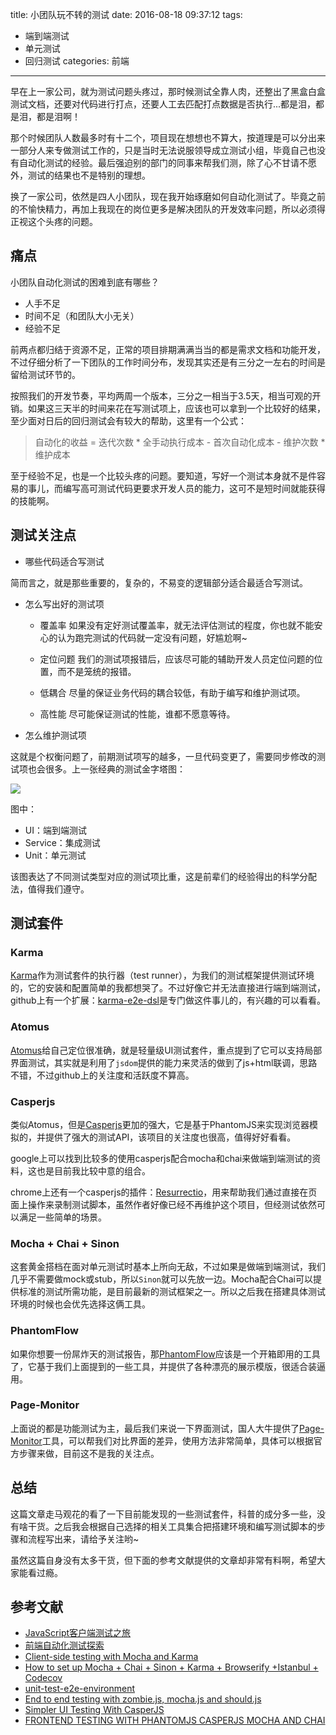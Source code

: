 title: 小团队玩不转的测试
date: 2016-08-18 09:37:12
tags:
- 端到端测试
- 单元测试
- 回归测试
categories: 前端
---

早在上一家公司，就为测试问题头疼过，那时候测试全靠人肉，还整出了黑盒白盒测试文档，还要对代码进行打点，还要人工去匹配打点数据是否执行...都是泪，都是泪，都是泪啊！

那个时候团队人数最多时有十二个，项目现在想想也不算大，按道理是可以分出来一部分人来专做测试工作的，只是当时无法说服领导成立测试小组，毕竟自己也没有自动化测试的经验。最后强迫别的部门的同事来帮我们测，除了心不甘请不愿外，测试的结果也不是特别的理想。

换了一家公司，依然是四人小团队，现在我开始琢磨如何自动化测试了。毕竟之前的不愉快精力，再加上我现在的岗位更多是解决团队的开发效率问题，所以必须得正视这个头疼的问题。

## 痛点

小团队自动化测试的困难到底有哪些？

- 人手不足
- 时间不足（和团队大小无关）
- 经验不足

前两点都归结于资源不足，正常的项目排期满满当当的都是需求文档和功能开发，不过仔细分析了一下团队的工作时间分布，发现其实还是有三分之一左右的时间是留给测试环节的。

按照我们的开发节奏，平均两周一个版本，三分之一相当于3.5天，相当可观的开销。如果这三天半的时间来花在写测试项上，应该也可以拿到一个比较好的结果，至少面对日后的回归测试会有较大的帮助，这里有一个公式：

> 自动化的收益 = 迭代次数 * 全手动执行成本 - 首次自动化成本 - 维护次数 * 维护成本

至于经验不足，也是一个比较头疼的问题。要知道，写好一个测试本身就不是件容易的事儿，而编写高可测试代码更要求开发人员的能力，这可不是短时间就能获得的技能啊。

## 测试关注点

- 哪些代码适合写测试

简而言之，就是那些重要的，复杂的，不易变的逻辑部分适合最适合写测试。

- 怎么写出好的测试项
	- 覆盖率
		如果没有定好测试覆盖率，就无法评估测试的程度，你也就不能安心的认为跑完测试的代码就一定没有问题，好尴尬啊~

	- 定位问题
		我们的测试项报错后，应该尽可能的辅助开发人员定位问题的位置，而不是笼统的报错。

	- 低耦合
		尽量的保证业务代码的耦合较低，有助于编写和维护测试项。

	- 高性能
		尽可能保证测试的性能，谁都不愿意等待。

- 怎么维护测试项

这就是个权衡问题了，前期测试项写的越多，一旦代码变更了，需要同步修改的测试项也会很多。上一张经典的测试金字塔图：

![](http://zyzhang.github.io/assets/image/posts/TestPyramid.jpeg)

图中：
- UI：端到端测试
- Service：集成测试
- Unit：单元测试

该图表达了不同测试类型对应的测试项比重，这是前辈们的经验得出的科学分配法，值得我们遵守。


## 测试套件

### Karma

[Karma](http://karma-runner.github.io/1.0/index.html)作为测试套件的执行器（test runner），为我们的测试框架提供测试环境的，它的安装和配置简单的我都想哭了。不过好像它并无法直接进行端到端测试，github上有一个扩展：[karma-e2e-dsl](https://github.com/winsonwq/karma-e2e-dsl)是专门做这件事儿的，有兴趣的可以看看。

### Atomus

[Atomus](https://github.com/krasimir/atomus)给自己定位很准确，就是轻量级UI测试套件，重点提到了它可以支持局部界面测试，其实就是利用了`jsdom`提供的能力来灵活的做到了js+html联调，思路不错，不过github上的关注度和活跃度不算高。

### Casperjs

类似Atomus，但是[Casperjs](http://casperjs.org/)更加的强大，它是基于PhantomJS来实现浏览器模拟的，并提供了强大的测试API，该项目的关注度也很高，值得好好看看。

google上可以找到比较多的使用casperjs配合mocha和chai来做端到端测试的资料，这也是目前我比较中意的组合。

chrome上还有一个casperjs的插件：[Resurrectio](https://github.com/ebrehault/resurrectio)，用来帮助我们通过直接在页面上操作来录制测试脚本，虽然作者好像已经不再维护这个项目，但经测试依然可以满足一些简单的场景。

### Mocha + Chai + Sinon

这套黄金搭档在面对单元测试时基本上所向无敌，不过如果是做端到端测试，我们几乎不需要做mock或stub，所以`Sinon`就可以先放一边。Mocha配合Chai可以提供标准的测试所需功能，是目前最新的测试框架之一。所以之后我在搭建具体测试环境的时候也会优先选择这俩工具。

### PhantomFlow

如果你想要一份屌炸天的测试报告，那[PhantomFlow](https://github.com/Huddle/PhantomFlow)应该是一个开箱即用的工具了，它基于我们上面提到的一些工具，并提供了各种漂亮的展示模版，很适合装逼用。

### Page-Monitor

上面说的都是功能测试为主，最后我们来说一下界面测试，国人大牛提供了[Page-Monitor](https://github.com/fouber/page-monitor)工具，可以帮我们对比界面的差异，使用方法非常简单，具体可以根据官方步骤来做，目前这不是我的关注点。


## 总结

这篇文章走马观花的看了一下目前能发现的一些测试套件，科普的成分多一些，没有啥干货。之后我会根据自己选择的相关工具集合把搭建环境和编写测试脚本的步骤和流程写出来，请给予关注哟~

虽然这篇自身没有太多干货，但下面的参考文献提供的文章却非常有料啊，希望大家能看过瘾。

## 参考文献

- [JavaScript客户端测试之旅](http://web.jobbole.com/83610/)
- [前端自动化测试探索](http://web.jobbole.com/82621/)
- [Client-side testing with Mocha and Karma](https://sean.is/writing/client-side-testing-with-mocha-and-karma/)
- [How to set up Mocha + Chai + Sinon + Karma + Browserify +Istanbul + Codecov](https://jaredtong.com/2016/01/08/how-to-set-up-mocha-chai-sinon-karma-browserify-istanbul-codecov/)
- [unit-test-e2e-environment](https://github.com/emartinpi/unit-test-e2e-environment)
- [End to end testing with zombie.js, mocha.js and should.js](http://pixelhunter.me/post/54753803233/end-to-end-testing-with-zombiejs-mochajs-and)
- [Simpler UI Testing With CasperJS](https://blog.newrelic.com/2013/06/04/simpler-ui-testing-with-casperjs-2/)
- [FRONTEND TESTING WITH PHANTOMJS CASPERJS MOCHA AND CHAI](http://devblog.kogan.com/blog/frontend-testing-with-phantomjs-casperjs-mocha-and-chai)

